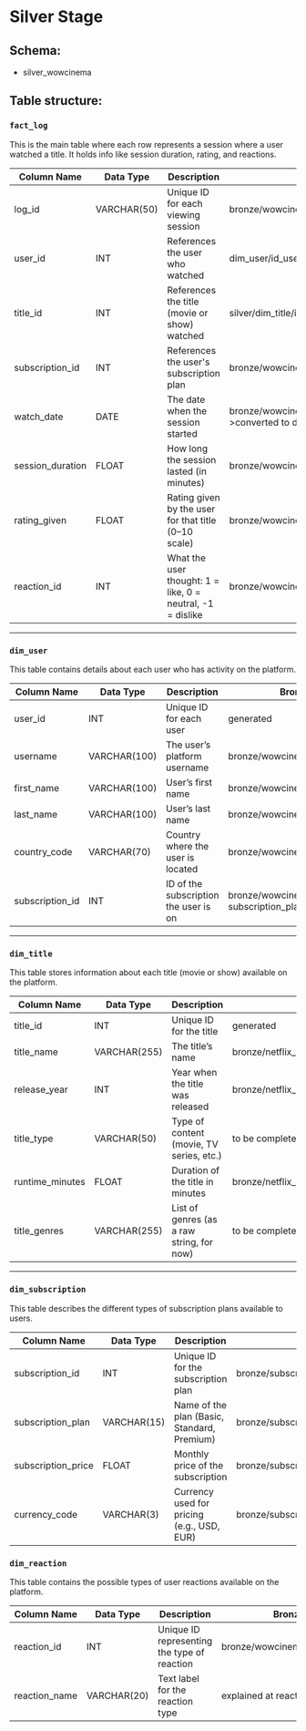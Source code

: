# Silver Stage

## Schema:

- silver_wowcinema

## Table structure:

### `fact_log`

This is the main table where each row represents a session where a user watched a title. It holds info like session duration, rating, and reactions.

| Column Name      | Data Type   | Description                                                | Bronze Source                                        |
| ---------------- | ----------- | ---------------------------------------------------------- | ---------------------------------------------------- |
| log_id           | VARCHAR(50) | Unique ID for each viewing session                         | bronze/wowcinema_data/log_id                         |
| user_id          | INT         | References the user who watched                            | dim_user/id_user ->generated                         |
| title_id         | INT         | References the title (movie or show) watched               | silver/dim_title/id_title                            |
| subscription_id  | INT         | References the user's subscription plan                    | bronze/wowcinema_data/susbscription_plan             |
| watch_date       | DATE        | The date when the session started                          | bronze/wowcinema/watch_start_time->converted to date |
| session_duration | FLOAT       | How long the session lasted (in minutes)                   | bronze/wowcinema_data/session_duration_min           |
| rating_given     | FLOAT       | Rating given by the user for that title (0–10 scale)       | bronze/wowcinema_data/reaction/type                  |
| reaction_id      | INT         | What the user thought: 1 = like, 0 = neutral, -1 = dislike | bronze/wowcinema_data/reaction-type                  |

---

### `dim_user`

This table contains details about each user who has activity on the platform.

| Column Name     | Data Type    | Description                           | Bronze Source                            |
| --------------- | ------------ | ------------------------------------- | ---------------------------------------- |
| user_id         | INT          | Unique ID for each user               | generated                                |
| username        | VARCHAR(100) | The user’s platform username          | bronze/wowcinema_data/username           |
| first_name      | VARCHAR(100) | User’s first name                     | bronze/wowcinema_data/first_name         |
| last_name       | VARCHAR(100) | User’s last name                      | bronze/wowcinema_data/last_name          |
| country_code    | VARCHAR(70)  | Country where the user is located     | bronze/wowcinema_data/country_code       |
| subscription_id | INT          | ID of the subscription the user is on | bronze/wowcinema_data/ subscription_plan |

---

### `dim_title`

This table stores information about each title (movie or show) available on the platform.

| Column Name     | Data Type    | Description                               | Bronze Source                                |
| --------------- | ------------ | ----------------------------------------- | -------------------------------------------- |
| title_id        | INT          | Unique ID for the title                   | generated                                    |
| title_name      | VARCHAR(255) | The title’s name                          | bronze/netflix_kaggle_data/netf_title        |
| release_year    | INT          | Year when the title was released          | bronze/netflix_kaggle_data/netf_release_year |
| title_type      | VARCHAR(50)  | Type of content (movie, TV series, etc.)  | to be completed                              |
| runtime_minutes | FLOAT        | Duration of the title in minutes          | bronze/netflix_kaggle_data/netf_duration     |
| title_genres    | VARCHAR(255) | List of genres (as a raw string, for now) | to be completed                              |

---

### `dim_subscription`

This table describes the different types of subscription plans available to users.

| Column Name        | Data Type   | Description                                 | Bronze Source                                 |
| ------------------ | ----------- | ------------------------------------------- | --------------------------------------------- |
| subscription_id    | INT         | Unique ID for the subscription plan         | bronze/subscription_plan/subscription_plan_id |
| subscription_plan  | VARCHAR(15) | Name of the plan (Basic, Standard, Premium) | bronze/subscription_plan/subscription_plan    |
| subscription_price | FLOAT       | Monthly price of the subscription           | bronze/subscription_plan/subscription_price   |
| currency_code      | VARCHAR(3)  | Currency used for pricing (e.g., USD, EUR)  | bronze/subscription_plan/currency_code        |

### `dim_reaction`

This table contains the possible types of user reactions available on the platform.

| Column Name   | Data Type   | Description                                 | Bronze Source                        |
| ------------- | ----------- | ------------------------------------------- | ------------------------------------ |
| reaction_id   | INT         | Unique ID representing the type of reaction | bronze/wowcinema_data/reaction_type  |
| reaction_name | VARCHAR(20) | Text label for the reaction type            | explained at reaction_id in fact log |
